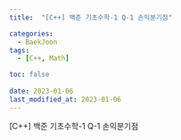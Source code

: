 ```yaml
---
title:  "[C++] 백준 기초수학-1 Q-1 손익분기점"

categories:
  - BaekJoon
tags:
  - [C++, Math]

toc: false
 
date: 2023-01-06
last_modified_at: 2023-01-06
---
```


[C++] 백준 기초수학-1 Q-1 손익분기점